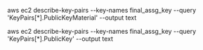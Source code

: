 aws ec2 describe-key-pairs --key-names final_assg_key --query 'KeyPairs[*].PublicKeyMaterial' --output text


aws ec2 describe-key-pairs --key-names final_assg_key --query 'KeyPairs[*].PublicKey' --output text
